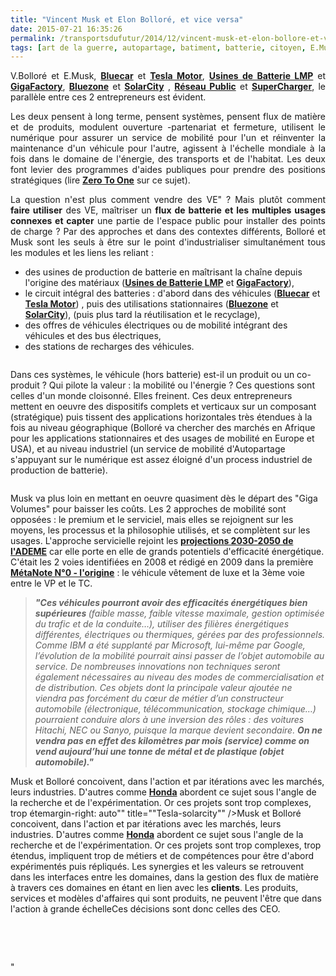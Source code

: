```yaml
---
title: "Vincent Musk et Elon Bolloré, et vice versa"
date: 2015-07-21 16:35:26
permalink: /transportsdufutur/2014/12/vincent-musk-et-elon-bollore-et-vice-versa.htmlart
tags: [art de la guerre, autopartage, batiment, batterie, citoyen, E.Musk, économie fonctionnalité, innovation, pensée complexe, plate-forme, Service de mobilité]
---
```


<p style="text-align: justify">V.Bolloré et E.Musk, <a href="http://www.bluecar.fr/" target="_blank"><strong>Bluecar</strong></a> et <a href="http://www.teslamotors.com/fr_FR/" target="_blank"><strong>Tesla Motor</strong></a>, <a href="http://www.usinenouvelle.com/article/bollore-le-secret-est-dans-la-batterie.N205128" target="_blank"><strong>Usines de Batterie LMP</strong></a> et <a href="http://www.santacruzsentinel.com/business/20141214/tesla-gigafactory-elon-musks-vision-may-be-game-changer-for-utilities" target="_blank"><strong>GigaFactory</strong></a>, <a href="http://www.lefigaro.fr/societes/2014/12/13/20005-20141213ARTFIG00007-bollore-commence-l-essaimage-des-bluezones-en-afrique.php" target="_blank"><strong>Bluezone</strong></a> et <strong><a href="http://www.solarcity.com/" target="_blank">SolarCity</a></strong> , <a href="http://www.actu-environnement.com/ae/news/bollore-candidat-operateur-national-borne-ve-23438.php4" target="_blank"><strong>Réseau Public</strong></a> et <a href="http://www.teslamotors.com/fr_BE/supercharger" target="_blank"><strong>SuperCharger</strong></a>, le parallèle entre ces 2 entrepreneurs est évident.</p> <p style="text-align: justify">Les deux pensent à long terme, pensent systèmes, pensent flux de matière et de produits, modulent ouverture -partenariat et fermeture, utilisent le numérique pour assurer un service de mobilité pour l'un et réinventer la maintenance d'un véhicule pour l'autre, agissent à l'échelle mondiale à la fois dans le domaine de l'énergie, des transports et de l'habitat. Les deux font levier des programmes d'aides publiques pour prendre des positions stratégiques (lire <a href="http://zerotoonebook.com/" target="_blank"><strong>Zero To One</strong></a> sur ce sujet).</p> <p style="text-align: justify">La question n'est plus comment vendre des VE" ? Mais plutôt comment <strong>faire utiliser</strong> des VE, maîtriser un <strong>flux de batterie et les multiples usages connexes et capter</strong> une partie de l'espace public pour installer des points de charge ? Par des approches et dans des contextes différents, Bolloré et Musk sont les seuls à être sur le point d'industrialiser simultanément tous les modules et les liens les reliant :</p> <p style=""text-align: justify""></p>  <!--more-->  <ul> <li>des usines de production de batterie en maîtrisant la chaîne depuis l'origine des matériaux (<a href=""http://www.usinenouvelle.com/article/bollore-le-secret-est-dans-la-batterie.N205128"" target=""_blank""><strong>Usines de Batterie LMP</strong></a> et <a href=""http://www.santacruzsentinel.com/business/20141214/tesla-gigafactory-elon-musks-vision-may-be-game-changer-for-utilities"" target=""_blank""><strong>GigaFactory</strong></a>),</li> <li>le circuit intégral des batteries : d'abord dans des véhicules (<a href=""http://www.bluecar.fr/"" target=""_blank""><strong>Bluecar</strong></a> et <a href=""http://www.teslamotors.com/fr_FR/"" target=""_blank""><strong>Tesla Motor</strong></a>) , puis des utilisations stationnaires (<a href=""http://www.lefigaro.fr/societes/2014/12/13/20005-20141213ARTFIG00007-bollore-commence-l-essaimage-des-bluezones-en-afrique.php"" target=""_blank""><strong>Bluezone</strong></a> et <strong><a href=""http://www.solarcity.com/"" target=""_blank"">SolarCity</a></strong>), (puis plus tard la réutilisation et le recyclage),</li> <li>des offres de véhicules électriques ou de mobilité intégrant des véhicules et des bus électriques,</li> <li>des stations de recharges des véhicules.</li> </ul> <p><a class=""asset-img-link"" href="https://gabrielplassat.github.io/transportsdufutur/wp-content/uploads/sites/6/old/6a0120a66d2ad4970b01b8d0ab868d970c-pi.png""><img alt=""Blue"" class=""asset  asset-image at-xid-6a0120a66d2ad4970b01b8d0ab868d970c img-responsive"" src=""/wp-content/uploads/sites/6/old/6a0120a66d2ad4970b01b8d0ab868d970c-500wi.png"" style=""margin-left: automargin-right: auto"" title=""Blue"" /></a></p> <p style=""text-align: justify"">Dans ces systèmes, le véhicule (hors batterie) est-il un produit ou un co-produit ? Qui pilote la valeur : la mobilité ou l'énergie ? Ces questions sont celles d'un monde cloisonné. Elles freinent. Ces deux entrepreneurs mettent en oeuvre des dispositifs complets et verticaux sur un composant (stratégique) puis tissent des applications horizontales très étendues à la fois au niveau géographique (Bolloré va chercher des marchés en Afrique pour les applications stationnaires et des usages de mobilité en Europe et USA), et au niveau industriel (un service de mobilité d'Autopartage s'appuyant sur le numérique est assez éloigné d'un process industriel de production de batterie).</p> <p style=""text-align: justify""><a class=""asset-img-link"" href="https://gabrielplassat.github.io/transportsdufutur/wp-content/uploads/sites/6/old/6a0120a66d2ad4970b01bb07c6844c970d-pi.png""><img alt=""Bluemonde"" class=""asset  asset-image at-xid-6a0120a66d2ad4970b01bb07c6844c970d img-responsive"" src=""/wp-content/uploads/sites/6/old/6a0120a66d2ad4970b01bb07c6844c970d-500wi.png"" style=""margin-left: automargin-right: auto"" title=""Bluemonde"" /></a></p> <p style=""text-align: justify"">Musk va plus loin en mettant en oeuvre quasiment dès le départ des "Giga Volumes" pour baisser les coûts. Les 2 approches de mobilité sont opposées : le premium et le serviciel, mais elles se rejoignent sur les moyens, les processus et la philosophie utilisés, et se complètent sur les usages. L'approche servicielle rejoint les <a href="https://gabrielplassat.github.io/transportsdufutur/2013/04/visions-energetiques-2030-2050-complements-transports-mobilites.html"" target=""_blank""><strong>projections 2030-2050 de l'ADEME</strong></a> car elle porte en elle de grands potentiels d'efficacité énergétique. C'était les 2 voies identifiées en 2008 et rédigé en 2009 dans la première <a href="https://gabrielplassat.github.io/transportsdufutur/2009/11/le-passage-de-lobjet-vehicule-aux-services-de-mobilite-une-chance.html"" target=""_blank""><strong>MétaNote N°0 - l'origine</strong></a> : le véhicule vêtement de luxe et la 3ème voie entre le VP et le TC.</p> <blockquote> <p style=""text-align: justify""><span style=""font-size: 10pt""><em><strong>"Ces véhicules pourront avoir des efficacités énergétiques bien supérieures </strong>(faible masse, faible vitesse maximale, gestion optimisée du trafic et de la conduite…), utiliser des filières énergétiques différentes, électriques ou thermiques, gérées par des professionnels. Comme IBM a été supplanté par Microsoft, lui-même par Google, l’évolution de la mobilité pourrait ainsi passer de l’objet automobile au service. De nombreuses innovations non techniques seront également nécessaires au niveau des modes de commercialisation et de distribution. Ces objets dont la principale valeur ajoutée ne viendra pas forcément du cœur de métier d’un constructeur automobile (électronique, télécommunication, stockage chimique…) pourraient conduire alors à une inversion des rôles : des voitures Hitachi, NEC ou Sanyo, puisque la marque devient secondaire. <strong>On ne vendra pas en effet des kilomètres par mois (service) comme on vend aujourd’hui une tonne de métal et de plastique (objet automobile)."</strong></em></span></p> </blockquote> <p style=""text-align: justify""><a class=""asset-img-link"" href="https://gabrielplassat.github.io/transportsdufutur/wp-content/uploads/sites/6/old/6a0120a66d2ad4970b01b8d0ab8a97970c-pi.png""><img alt=""Tesla-solarcity"" class=""asset  asset-image at-xid-6a0120a66d2ad4970b01b8d0ab8a97970c img-responsive"" src=""/wp-content/uploads/sites/6/old/6a0120a66d2ad4970b01b8d0ab8a97970c-500wi.png"" style=""margin-left: automargin-right: auto"" title=""Tesla-solarcity"" /></a>Musk et Bolloré concoivent, dans l'action et par itérations avec les marchés, leurs industries. D'autres comme <a href=""http://www.hondasmarthome.com/post/81341627614/car-companies-take-expertise-in-battery-power"" target=""_blank""><strong>Honda</strong></a> abordent ce sujet sous l'angle de la recherche et de l'expérimentation. Or ces projets sont trop complexes, trop étemargin-right: auto"" title=""Tesla-solarcity"" /></a>Musk et Bolloré concoivent, dans l'action et par itérations avec les marchés, leurs industries. D'autres comme <a href=""http://www.hondasmarthome.com/post/81341627614/car-companies-take-expertise-in-battery-power"" target=""_blank""><strong>Honda</strong></a> abordent ce sujet sous l'angle de la recherche et de l'expérimentation. Or ces projets sont trop complexes, trop étendus, impliquent trop de métiers et de compétences pour être d'abord expérimentés puis répliqués. Les synergies et les valeurs se retrouvent dans les interfaces entre les domaines, dans la gestion des flux de matière à travers ces domaines en étant en lien avec les <strong>clients</strong>. Les produits, services et modèles d'affaires qui sont produits, ne peuvent l'être que dans l'action à grande échelleCes décisions sont donc celles des CEO.</p> <p style=""text-align: justify""> </p> <p style=""text-align: justify""> </p>"
